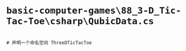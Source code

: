 # `basic-computer-games\88_3-D_Tic-Tac-Toe\csharp\QubicData.cs`

```

# 声明一个命名空间 ThreeDTicTacToe

```